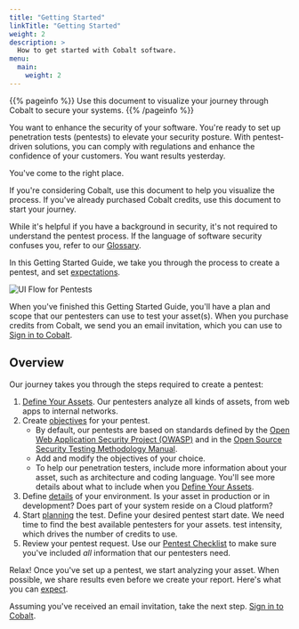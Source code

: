 ```yaml
---
title: "Getting Started"
linkTitle: "Getting Started"
weight: 2
description: >
  How to get started with Cobalt software.
menu:
  main:
    weight: 2
---
```


{{% pageinfo %}}
Use this document to visualize your journey through Cobalt to secure your systems.
{{% /pageinfo %}}

You want to enhance the security of your software. You're ready to set up
penetration tests (pentests) to elevate your security posture. With
pentest-driven solutions, you can comply with regulations and enhance
the confidence of your customers. You want results yesterday.

You've come to the right place.

If you're considering Cobalt, use this document to help you visualize the process.
If you've already purchased Cobalt credits, use this document to start your journey.

While it's helpful if you have a background in security, it's not required
to understand the pentest process. If the language of software security confuses
you, refer to our [Glossary](./glossary).

In this Getting Started Guide, we take you through the process to create a pentest, and
set [expectations](./what-to-expect).

![UI Flow for Pentests](/gsg/PentestFlow.png "UI Flow for Pentests")

When you've finished this Getting Started Guide, you'll have a plan and scope that
our pentesters can use to test your asset(s). When you purchase credits from Cobalt,
we send you an email invitation, which you can use to [Sign in to Cobalt](./sign-in).

## Overview

Our journey takes you through the steps required to create a pentest:

1. [Define Your Assets](./assets). Our pentesters analyze all kinds of
   assets, from web apps to internal networks.
1. Create [objectives](./pentest-objectives) for your pentest.
   - By default, our pentests are based on standards defined by the
     [Open Web Application Security
     Project (OWASP)](./glossary#open-web-application-security-project-owasp) and in
     the [Open Source Security Testing Methodology
     Manual](./glossary/#open-source-security-testing-methodology-manual-osstmm).
   - Add and modify the objectives of your choice.
   - To help our penetration testers, include more information about your asset,
     such as architecture and coding language. You'll see more details about
     what to include when you [Define Your Assets](./assets).
1. Define [details](./details) of your environment.
   Is your asset in production or in development? Does part of your system
   reside on a Cloud platform?
1. Start [planning](./planning) the test. Define your desired pentest start
   date. We need time to find the best available pentesters for your assets.
   test intensity, which drives the number of credits to use.
1. Review your pentest request. Use our [Pentest Checklist](./checklist) to make
   sure you've included _all_ information that our pentesters need.

Relax! Once you've set up a pentest, we start analyzing your asset. When
possible, we share results even before we create your report. Here's what
you can [expect](./what-to-expect). 

Assuming you've received an email invitation, take the next step.
[Sign in to Cobalt](./sign-in).
